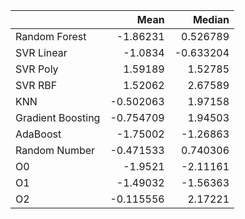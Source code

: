 |                   |      Mean |    Median |
|:------------------|----------:|----------:|
| Random Forest     | -1.86231  |  0.526789 |
| SVR Linear        | -1.0834   | -0.633204 |
| SVR Poly          |  1.59189  |  1.52785  |
| SVR RBF           |  1.52062  |  2.67589  |
| KNN               | -0.502063 |  1.97158  |
| Gradient Boosting | -0.754709 |  1.94503  |
| AdaBoost          | -1.75002  | -1.26863  |
| Random Number     | -0.471533 |  0.740306 |
| O0                | -1.9521   | -2.11161  |
| O1                | -1.49032  | -1.56363  |
| O2                | -0.115556 |  2.17221  |
